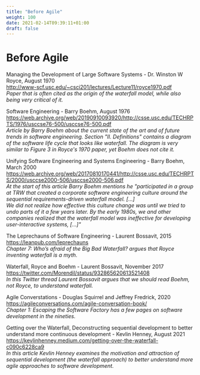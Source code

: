 ```yaml
---
title: "Before Agile"
weight: 100
date: 2021-02-14T09:39:11+01:00
draft: false
---
```


# Before Agile

Managing the Development of Large Software Systems - Dr. Winston W Royce, August 1970  
http://www-scf.usc.edu/~csci201/lectures/Lecture11/royce1970.pdf  
*Paper that is often cited as the origin of the waterfall model, while also being very critical of it.*

Software Engineering - Barry Boehm, August 1976  
https://web.archive.org/web/20190910093920/http://csse.usc.edu/TECHRPTS/1976/usccse76-500/usccse76-500.pdf  
*Article by Barry Boehm about the current state of the art and of future trends in software engineering. Section "II. Definitions" contains a diagram of the software life cycle that looks like waterfall. The diagram is very similar to Figure 3 in Royce's 1970 paper, yet Boehm does not cite it.*

Unifying Software Engineering and Systems Engineering - Barry Boehm, March 2000  
https://web.archive.org/web/20170810170441/http://csse.usc.edu/TECHRPTS/2000/usccse2000-506/usccse2000-506.pdf  
*At the start of this article Barry Boehm mentions he "participated in a group at TRW that created a corporate software engineering
culture around the sequential requirements-driven waterfall model. [...]  
We did not realize how effective this culture change was until we tried to undo parts of it a few years later. By the early 1980s, we and other companies realized that the waterfall model was ineffective for developing user-interactive systems, [...]"*

The Leprechauns of Software Engineering - Laurent Bossavit, 2015  
https://leanpub.com/leprechauns  
*Chapter 7: Who’s afraid of the Big Bad Waterfall? argues that Royce inventing waterfall is a myth.*

Waterfall, Royce and Boehm - Laurent Bossavit, November 2017  
https://twitter.com/Morendil/status/932865620613521408  
*In this Twitter thread Laurent Bossavit argues that we should read Boehm, not Royce, to understand waterfall.*

Agile Converstations - Douglas Squirrel and Jeffrey Fredrick, 2020  
https://agileconversations.com/agile-conversation-book/  
*Chapter 1: Escaping the Software Factory has a few pages on software development in the nineties.*

Getting over the Waterfall, Deconstructing sequential development to better understand more continuous development - Kevlin Henney, August 2021  
https://kevlinhenney.medium.com/getting-over-the-waterfall-c090c6228ca9  
*In this article Kevlin Henney examines the motivation and attraction of sequential development (the waterfall approach) to better understand more agile approaches to software development.*

